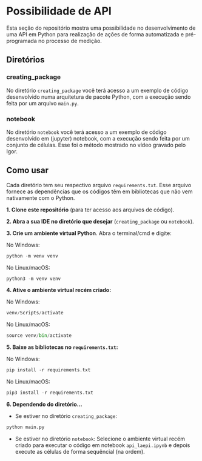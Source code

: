 # Possibilidade de API

Esta seção do repositório mostra uma possibilidade no desenvolvimento de uma API em Python para realização de ações de forma automatizada e pré-programada no processo de medição.

## Diretórios

### creating_package

No diretório `creating_package` você terá acesso a um exemplo de código desenvolvido numa arquitetura de pacote Python, com a execução sendo feita por um arquivo `main.py`.

### notebook

No diretório `notebook` você terá acesso a um exemplo de código desenvolvido em (jupyter) notebook, com a execução sendo feita por um conjunto de células. Esse foi o método mostrado no vídeo gravado pelo Igor.

## Como usar

Cada diretório tem seu respectivo arquivo `requirements.txt`. Esse arquivo fornece as dependências que os códigos têm em bibliotecas que não vem nativamente com o Python.

**1. Clone este repositório** (para ter acesso aos arquivos de código).

**2. Abra a sua IDE no diretório que desejar** (`creating_package` ou `notebook`).

**3. Crie um ambiente virtual Python**. Abra o terminal/cmd e digite:

No Windows:
```python
python -m venv venv
```
No Linux/macOS:
```python
python3 -m venv venv
```

**4. Ative o ambiente virtual recém criado:**

No Windows:
```python
venv/Scripts/activate
```

No Linux/macOS:
```python
source venv/bin/activate
```

**5. Baixe as bibliotecas no `requirements.txt`:**

No Windows:
```python
pip install -r requirements.txt
```

No Linux/macOS:
```python
pip3 install -r requirements.txt
```

**6. Dependendo do diretório...**
-  Se estiver no diretório `creating_package`:
```python
python main.py
```
- Se estiver no diretório `notebook`:
Selecione o ambiente virtual recém criado para executar o código em notebook `api_laepi.ipynb` e depois execute as células de forma sequêncial (na ordem).
